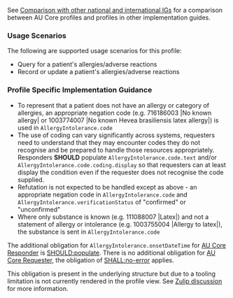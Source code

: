 See [Comparison with other national and international IGs](comparison.html) for a comparison between AU Core profiles and profiles in other implementation guides.


### Usage Scenarios

The following are supported usage scenarios for this profile:

- Query for a patient's allergies/adverse reactions
- Record or update a patient's allergies/adverse reactions

### Profile Specific Implementation Guidance
- To represent that a patient does not have an allergy or category of allergies, an appropriate negation code (e.g. 716186003 \|No known allergy\| or 1003774007 \|No known Hevea brasiliensis latex allergy\|) is used in `AllergyIntolerance.code`
- The use of coding can vary significantly across systems, requesters need to understand that they may encounter codes they do not recognise and be prepared to handle those resources appropriately. Responders **SHOULD** populate `AllergyIntolerance.code.text` and/or `AllergyIntolerance.code.coding.display` so that requesters can at least display the condition even if the requester does not recognise the code supplied.
- Refutation is not expected to be handled except as above - an appropriate negation code in `AllergyIntolerance.code` and `AllergyIntolerance.verificationStatus` of "confirmed" or "unconfirmed"
- Where only substance is known (e.g. 111088007 \|Latex\|) and not a statement of allergy or intolerance (e.g. 1003755004 \|Allergy to latex\|), the substance is sent in `AllergyIntolerance.code`

<div class="stu-note" markdown="1">

The additional obligation for `AllergyIntolerance.onsetDateTime` for [AU Core Responder](ActorDefinition-au-core-actor-responder.html) is [SHOULD:populate](https://hl7.org/fhir/extensions/CodeSystem-obligation.html#obligation-SHOULD.58populate). There is no additional obligation for [AU Core Requester](ActorDefinition-au-core-actor-requester.html), the obligation of [SHALL:no-error](https://hl7.org/fhir/extensions/CodeSystem-obligation.html#obligation-SHALL.58no-error) applies.

This obligation is present in the underlying structure but due to a tooling limitation is not currently rendered in the profile view. See [Zulip discussion](https://chat.fhir.org/#narrow/channel/179252-IG-creation/topic/Obligation.20Extension.20on.20ElementDefinition.2Etype.20not.20rendering) for more information.

</div><!-- stu-note -->